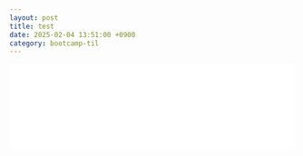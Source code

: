 ```yaml
---
layout: post
title: test
date: 2025-02-04 13:51:00 +0900
category: bootcamp-til
---
```


<div style="width: 100%; overflow: hidden; ">
  <iframe id="myIframe" src="/web/album/index.html" width="100%" style="border:none; overflow-x: auto; "></iframe>
</div>

<script>
  // iframe 높이 조정 함수
  function resizeIframe() {

    var iframe = document.getElementById("myIframe");

    // `iframe` 이 제대로 로드되었는지 확인
    if (iframe && iframe.contentWindow && iframe.contentWindow.document.body) {
      // 내부 콘텐츠의 높이를 계산하여 `iframe` 의 높이를 맞춤
      iframe.style.height = iframe.contentWindow.document.body.scrollHeight + 20 + "px";
    }

  }

  // 타임스탬프 추가하여 `iframe` 의 src 갱신
  function updateIframeSource() {

    var iframe = document.getElementById("myIframe");

    var src = "/web/album/index.html"; // iframe의 원래 src 경로
    
    // 타임스탬프 추가하여 캐시를 방지
    iframe.src = src + "?t=" + new Date().getTime(); // 타임스탬프를 추가하여 최신 콘텐츠 불러오기
  }

  // 페이지 로드 후 iframe의 src를 업데이트하고 높이 자동 조정
  window.addEventListener('load', function() {

    updateIframeSource();  // 타임스탬프 추가하여 iframe 로드
    resizeIframe();  // 높이 자동 조정

  }); 

  // 창 크기 변화 시에도 높이를 재조정
  window.addEventListener("resize", resizeIframe); 

  // iframe이 로드되고 나면, 내부 내용에 대한 변경 사항을 감지
  var iframe = document.getElementById("myIframe"); 

  iframe.onload = function() {

    // `iframe` 이 로드되면 내부 동적 콘텐츠 변경 감지 시작
    var contentDocument = iframe.contentWindow.document;
    
    // MutationObserver 사용 - iframe 내의 동적 콘텐츠 변경 감지
    var observer = new MutationObserver(function() {
      resizeIframe();
    });

    observer.observe(contentDocument.body, {
      childList: true,        // 자식 요소가 추가/삭제될 때 감지
      subtree: true,          // 자식 요소 깊은 곳까지 감지
      characterData: true,    // 텍스트 변경도 감지
    });

  }; 
</script>
